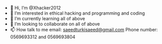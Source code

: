 - 👋 Hi, I’m @Xhacker2012
- 👀 I’m interested in ethical hacking and
programming and coding
- 🌱 I’m currently learning all of above
- 💞️ I’m looking to collaborate on all of above
- 📫 How talk to me email: saeedturkisaeed@gmail.com 
Phone number: 0569693312 and 0569693804


<!---
Xhacker2012/Xhacker2012 is a ✨ special ✨ repository because its `README.md` (this file) appears on your GitHub profile.
You can click the Preview link to take a look at your changes.
--->
